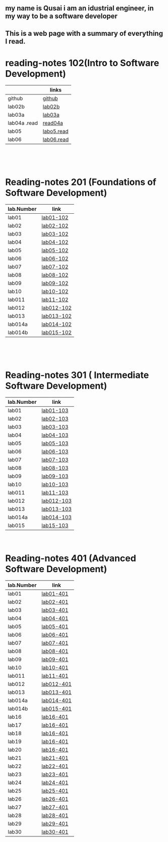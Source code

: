 ## my name is Qusai i am an idustrial engineer, in my way to be a software developer  


## This is a web page with a summary of everything I read.  




# reading-notes 102(Intro to Software Development)



|             | links                                               |
| ----------- | -----------                                         |
| github      |[github](https://github.com/qusaiqishta)             |
| lab02b      | [lab02b](102/lab-02a.md)                                |
|lab03a       | [lab03a](102/lab03a.md)                                 |
|lab04a .read |[read04a](102/read04a.md)                                |
| lab05       |[labo5.read](102/read05.md)
| lab06       |[lab06.read](https://qusaiqishta.github.io/reading-notes/lab06)

&nbsp;


&nbsp;



# Reading-notes 201 (Foundations of Software Development)
| lab.Number    | link          |
| ------------- | ------------- |
| lab01         |  [lab01-102](201/lab01-201.md)  |
| lab02        |  [lab02-102](201/lab02.md)  |
| lab03         |  [lab03-102](201/lab03.md)  |
| lab04         |  [lab04-102](201/lab04.md)  |
| lab05         |  [lab05-102](201/lab05.md)  |
| lab06         |  [lab06-102](201/lab06.md)  |
| lab07         |  [lab07-102](201/lab07.md)  |
| lab08         |  [lab08-102](201/lab08.md)  |
| lab09         |  [lab09-102](201/lab09.md)  |
| lab10         |  [lab10-102](201/lab10.md)  |
| lab011         |  [lab11-102](201/lab11.md)  |
| lab012        |  [lab012-102](201/lab12.md)  |
| lab013         |  [lab013-102](201/lab13.md)  |
| lab014a         |  [lab014-102](201/lab14a.md)  |
| lab014b         |  [lab015-102](201/lab14b.md)  |



&nbsp;


&nbsp;


# Reading-notes 301 ( Intermediate Software Development)

| lab.Number    | link          |
| ------------- | ------------- |
| lab01         |  [lab01-103](301/lab01.md)  |
| lab02        |  [lab02-103](301/lab02.md)  |
| lab03         |  [lab03-103](301/lab03.md)  |
| lab04         |  [lab04-103](301/lab04.md)  |
| lab05         |  [lab05-103](301/lab05.md)  |
| lab06         |  [lab06-103](301/lab06.md)  |
| lab07         |  [lab07-103](301/lab07.md)  |
| lab08         |  [lab08-103](301/lab08.md)  |
| lab09         |  [lab09-103](301/lab09.md)  |
| lab10         |  [lab10-103](301/lab10.md)  |
| lab011         |  [lab11-103](301/lab11.md)  |
| lab012        |  [lab012-103](301/lab12.md)  |
| lab013         |  [lab013-103](301/lab13.md)  |
| lab014a         |  [lab014-103](301/lab14a.md)  |
| lab015         |  [lab15-103](301/lab15.md)  |




&nbsp;



# Reading-notes 401 (Advanced Software Development)
| lab.Number    | link          |
| ------------- | ------------- |
| lab01         |  [lab01-401](401/lab01.md)  |
| lab02        |  [lab02-401](401/lab02.md)  |
| lab03         |  [lab03-401](401/lab03.md)  |
| lab04         |  [lab04-401](401/lab04.md)  |
| lab05         |  [lab05-401](401/lab05.md)  |
| lab06         |  [lab06-401](401/lab06.md)  |
| lab07         |  [lab07-401](401/lab07.md)  |
| lab08         |  [lab08-401](401/lab08.md)  |
| lab09         |  [lab09-401](401/lab09.md)  |
| lab10         |  [lab10-401](401/lab10.md)  |
| lab011         |  [lab11-401](401/lab11.md)  |
| lab012        |  [lab012-401](401/lab12.md)  |
| lab013         |  [lab013-401](401/lab13.md)  |
| lab014a         |  [lab014-401](401/lab14a.md)  |
| lab014b         |  [lab015-401](401/lab14b.md)  |
|lab16           |   [lab16-401](401/lab16.md)   |
|lab17            |   [lab16-401](401/lab17.md)   |
|lab18            |   [lab16-401](401/lab18.md)   |
|lab19            |   [lab16-401](401/lab19.md)   |
|lab20           |   [lab16-401](401/lab20.md)   |
|lab21            |  [lab21-401](401/lab21.md)    |
|lab22             |  [lab22-401](401/lab22.md)    |
|lab23            |  [lab23-401](401/lab23.md)    |
|lab24            |  [lab24-401](401/lab24.md)    |
|lab25            |  [lab25-401](401/lab25.md)    |
|lab26            |  [lab26-401](401/lab26.md)    |
|lab27            |  [lab27-401](401/lab27.md)    |
|lab28             | [lab28-401](401/lab28.md)    |
|lab29             | [lab29-401](401/lab29.md)    |
|lab30             | [lab30-401](401/lab30.md)    |